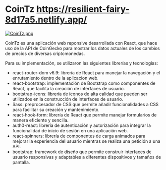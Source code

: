 # CoinTz https://resilient-fairy-8d17a5.netlify.app/

[![CoinTz.png](https://i.postimg.cc/qB6dZP1P/CoinTz.png)](https://postimg.cc/K4bV1HSf)

CoinTz es una aplicación web reponsive desarrollada con React, que hace uso de la API de CoinGecko para mostrar los datos actuales de los cambios de precios de diversas criptomonedas.

Para su implementación, se utilizaron las siguientes librerías y tecnologías:

- react-router-dom v6.9: librería de React para manejar la navegación y el enrutamiento dentro de la aplicacion web.
- react-bootstrap: implementación de Bootstrap como componentes de React, que facilita la creación de interfaces de usuario.
- bootstrap-icons: librería de iconos de alta calidad que pueden ser utilizados en la construcción de interfaces de usuario.
- Sass: preprocesador de CSS que permite añadir funcionalidades a CSS para facilitar su creación y mantenimiento.
- react-hook-form: librería de React que permite manejar formularios de manera eficiente y sencilla.
- auth0-react: librería de autenticación y autorización para integrar la funcionalidad de inicio de sesión en una aplicación web.
- react-spinners: librería de componentes de carga animados para mejorar la experiencia del usuario mientras se realiza una petición a una API.
- bootstrap: framework de diseño que permite construir interfaces de usuario responsivas y adaptables a diferentes dispositivos y tamaños de pantalla.

